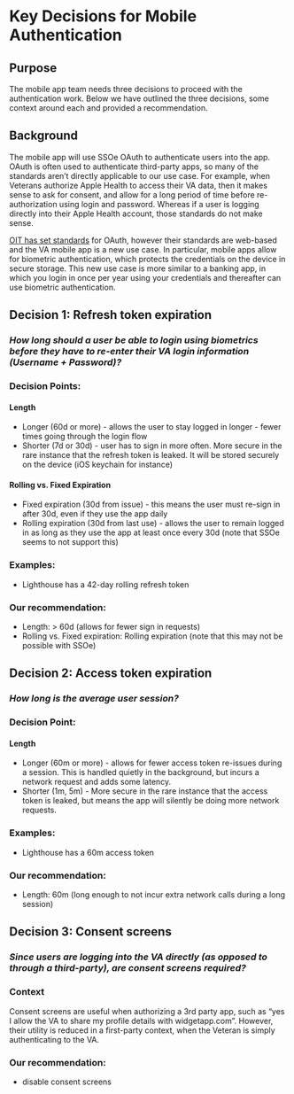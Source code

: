 # Key Decisions for Mobile Authentication

## Purpose
The mobile app team needs three decisions to proceed with the authentication work. Below we have outlined the three decisions, some context around each and provided a recommendation. 

## Background
The mobile app will use SSOe OAuth to authenticate users into the app. OAuth is often used to authenticate third-party apps, so many of the standards aren’t directly applicable to our use case. For example, when Veterans authorize Apple Health to access their VA data, then it makes sense to ask for consent, and allow for a long period of time before re-authorization using login and password. Whereas if a user is logging directly into their Apple Health account, those standards do not make sense.

[OIT has set standards](https://www.oit.va.gov/library/recurring/edp/) for OAuth, however their standards are web-based and the VA mobile app is a new use case. In particular, mobile apps allow for biometric authentication, which protects the credentials on the device in secure storage. This new use case is more similar to a banking app, in which you login in once per year using your credentials and thereafter can use biometric authentication. 


## Decision 1: Refresh token expiration 
### *How long should a user be able to login using biometrics before they have to re-enter their VA login information (Username + Password)?*

### Decision Points:
#### Length
- Longer (60d or more) - allows the user to stay logged in longer - fewer times going through the login flow
- Shorter (7d or 30d) - user has to sign in more often. More secure in the rare instance that the refresh token is leaked. It will be stored securely on the device (iOS keychain for instance)
#### Rolling vs. Fixed Expiration
- Fixed expiration (30d from issue) - this means the user must re-sign in after 30d, even if they use the app daily
- Rolling expiration (30d from last use) - allows the user to remain logged in as long as they use the app at least once every 30d (note that SSOe seems to not support this)

### Examples:
- Lighthouse has a 42-day rolling refresh token

### Our recommendation: 
- Length:  > 60d (allows for fewer sign in requests)
- Rolling vs. Fixed expiration: Rolling expiration (note that this may not be possible with SSOe)

## Decision 2: Access token expiration
### *How long is the average user session?*

### Decision Point:
#### Length 
- Longer (60m or more) - allows for fewer access token re-issues during a session. This is handled quietly in the background, but incurs a network request and adds some latency.
- Shorter (1m, 5m) - More secure in the rare instance that the access token is leaked, but means the app will silently be doing more network requests. 

### Examples:
- Lighthouse has a 60m access token

### Our recommendation: 
- Length: 60m (long enough to not incur extra network calls during a long session)


## Decision 3: Consent screens
### *Since users are logging into the VA directly (as opposed to through a third-party), are consent screens required?*

### Context
Consent screens are useful when authorizing a 3rd party app, such as “yes I allow the VA to share my profile details with widgetapp.com”. However, their utility is reduced in a first-party context, when the Veteran is simply authenticating to the VA.

### Our recommendation: 
- disable consent screens




